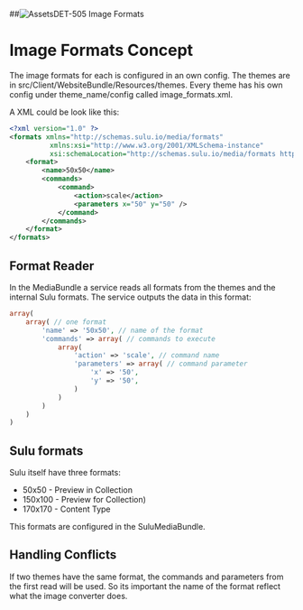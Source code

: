 ##![Assets](https://raw.github.com/massiveart/sulu-docs/master/system-requirements/images/assets.png)DET-505 Image Formats

# Image Formats Concept

The image formats for each is configured in an own config.
The themes are in src/Client/WebsiteBundle/Resources/themes.
Every theme has his own config under theme_name/config called image_formats.xml.


A XML could be look like this:

``` xml
<?xml version="1.0" ?>
<formats xmlns="http://schemas.sulu.io/media/formats"
          xmlns:xsi="http://www.w3.org/2001/XMLSchema-instance"
          xsi:schemaLocation="http://schemas.sulu.io/media/formats http://schemas.sulu.io/media/formats-1.0.xsd">
    <format>
        <name>50x50</name>
        <commands>
            <command>
                <action>scale</action>
                <parameters x="50" y="50" />
            </command>
        </commands>
    </format>
</formats>
```

## Format Reader

In the MediaBundle a service reads all formats from the themes and the internal Sulu formats.
The service outputs the data in this format:

``` php
array(
    array( // one format
        'name' => '50x50', // name of the format
        'commands' => array( // commands to execute
            array(
                'action' => 'scale', // command name
                'parameters' => array( // command parameter
                    'x' => '50',
                    'y' => '50',
                )
            )
        )
    )
)
```

## Sulu formats

Sulu itself have three formats:
 - 50x50 - Preview in Collection
 - 150x100 - Preview for Collection)
 - 170x170 - Content Type

This formats are configured in the SuluMediaBundle.


## Handling Conflicts

If two themes have the same format, the commands and parameters from the first read will be used.
So its important the name of the format reflect what the image converter does.
